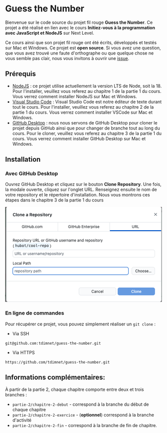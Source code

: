 # Guess the Number

Bienvenue sur le code source du projet fil rouge **Guess the Number**. Ce projet a été réalisé en lien avec le cours **Initiez-vous à la programmation avec JavaScript et NodeJS** sur Next Level.

Ce cours ainsi que son projet fil rouge ont été écrits, développés et testés sur Mac et Windows. Ce projet est **open source**. Si vous avez une question, que vous avez trouvé une faute d'orthographe ou que quelque chose ne vous semble pas clair, nous vous invitons à ouvrir une [issue]().

## Prérequis

- [NodeJS](https://nodejs.org/en/) : ce projet utilise actuellement la version LTS de Node, soit la 18. Pour l'installer, veuillez vous referez au chapitre 1 de la partie 1 du cours. Vous verrez comment installer NodeJS sur Mac et Windows.
- [Visual Studio Code](https://code.visualstudio.com/) : Visual Studio Code est notre éditeur de texte durant tout le cours. Pour l'installer, veuillez vous referez au chapitre 2 de la partie 1 du cours. Vous verrez comment installer VSCode sur Mac et Windows.
- [GitHub Desktop](https://desktop.github.com/) : nous nous servons de GitHub Desktop pour cloner le projet depuis GitHub ainsi que pour changer de branche tout au long du cours. Pour le cloner, veuillez vous referez au chapitre 3 de la partie 1 du cours. Vous verrez comment installer GitHub Desktop sur Mac et Windows.

## Installation

### Avec GitHub Desktop

Ouvrez GitHub Desktop et cliquez sur le bouton **Clone Repository**. Une fois, la modale ouverte, cliquez sur l'onglet URL. Renseignez ensuite le nom de votre repository et le répertoire d'installation. Nous vous montrons ces étapes dans le chapitre 3 de la partie 1 du cours

<img src="./github-desktop.png" alt="Cloner une repository depuis GitHub Desktop" />

### En ligne de commandes

Pour récupérer ce projet, vous pouvez simplement réaliser un `git clone` :

- Via SSH
```
git@github.com:tdimnet/guess-the-number.git
```

- Via HTTPS
```
https://github.com/tdimnet/guess-the-number.git
```

## Informations complémentaires:

À partir de la partie 2, chaque chapitre comporte entre deux et trois branches :
- `partie-2/chapitre-2-debut` - correspond à la branche du début de chaque chapitre
- `partie-2/chapitre-2-exercice` - (**optionnel**) correspond à la branche d'activité
- `partie-2/chapitre-2-fin` - correspond à la branche de fin de chapitre.
